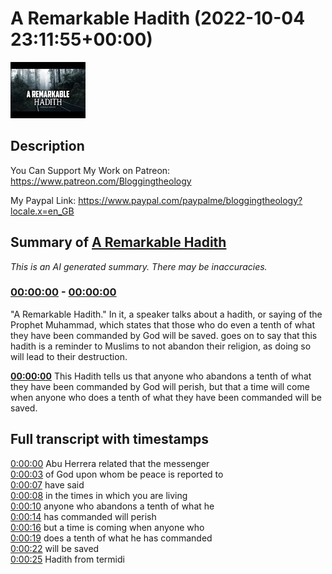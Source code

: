 # A Remarkable Hadith (2022-10-04 23:11:55+00:00)

![alt A Remarkable Hadith](7Nac9ap7HnE.jpg "A Remarkable Hadith")

## Description

You Can Support My Work on Patreon:
https://www.patreon.com/Bloggingtheology

My Paypal Link: 
https://www.paypal.com/paypalme/bloggingtheology?locale.x=en_GB

## Summary of [A Remarkable Hadith](https://www.youtube.com/watch?v=7Nac9ap7HnE)


*This is an AI generated summary. There may be inaccuracies. [](/)*

### [00:00:00](https://www.youtube.com/watch?v=7Nac9ap7HnE&t=0) - [00:00:00](https://www.youtube.com/watch?v=7Nac9ap7HnE&t=0)

 "A Remarkable Hadith." In it, a speaker talks about a hadith, or saying of the Prophet Muhammad, which states that those who do even a tenth of what they have been commanded by God will be saved. goes on to say that this hadith is a reminder to Muslims to not abandon their religion, as doing so will lead to their destruction.

**[00:00:00](https://www.youtube.com/watch?v=7Nac9ap7HnE&t=0)** This Hadith tells us that anyone who abandons a tenth of what they have been commanded by God will perish, but that a time will come when anyone who does a tenth of what they have been commanded will be saved.

## Full transcript with timestamps

[0:00:00](https://youtu.be/7Nac9ap7HnE?t=0) Abu Herrera related that the messenger  
[0:00:03](https://youtu.be/7Nac9ap7HnE?t=3) of God upon whom be peace is reported to  
[0:00:07](https://youtu.be/7Nac9ap7HnE?t=7) have said  
[0:00:08](https://youtu.be/7Nac9ap7HnE?t=8) in the times in which you are living  
[0:00:10](https://youtu.be/7Nac9ap7HnE?t=10) anyone who abandons a tenth of what he  
[0:00:14](https://youtu.be/7Nac9ap7HnE?t=14) has commanded will perish  
[0:00:16](https://youtu.be/7Nac9ap7HnE?t=16) but a time is coming when anyone who  
[0:00:19](https://youtu.be/7Nac9ap7HnE?t=19) does a tenth of what he has commanded  
[0:00:22](https://youtu.be/7Nac9ap7HnE?t=22) will be saved  
[0:00:25](https://youtu.be/7Nac9ap7HnE?t=25) Hadith from termidi  
